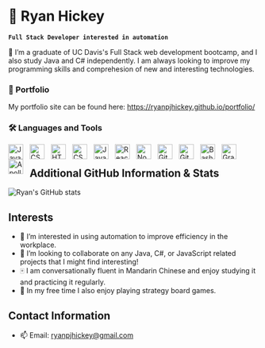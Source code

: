 # 👾 Ryan Hickey

**`Full Stack Developer interested in automation`**

🌲 I’m a graduate of UC Davis's Full Stack web development bootcamp, and I also study Java and C# independently. I am always looking to improve my programming skills and comprehesion of new and interesting technologies.

### 👤 Portfolio
My portfolio site can be found here: https://ryanpjhickey.github.io/portfolio/

### 🛠️ Languages and Tools

<img align="left" alt="Java" width="30px" style="padding-right:10px;" src="https://cdn.jsdelivr.net/gh/devicons/devicon/icons/java/java-original.svg"/>
<img align="left" alt="CSharp" width="30px" style="padding-right:10px;" src="https://static-00.iconduck.com/assets.00/c-sharp-c-icon-456x512-9sej0lrz.png" />
<img align="left" alt="HTML" width="30px" style="padding-right:10px;" src="https://cdn.jsdelivr.net/gh/devicons/devicon/icons/html5/html5-plain.svg" />
<img align="left" alt="CSS" width="30px" style="padding-right:10px;" src="https://cdn.jsdelivr.net/gh/devicons/devicon/icons/css3/css3-plain.svg" />
<img align="left" alt="JavaScript" width="30px" style="padding-right:10px;" src="https://cdn.jsdelivr.net/gh/devicons/devicon/icons/javascript/javascript-plain.svg" />
<img align="left" alt="React" width="30px" style="padding-right:10px;" src="https://cdn.jsdelivr.net/gh/devicons/devicon/icons/react/react-original.svg" />
<img align="left" alt="NodeJS" width="30px" style="padding-right:10px;" src="https://cdn.jsdelivr.net/gh/devicons/devicon/icons/nodejs/nodejs-original.svg" />
<img align="left" alt="Git" width="30px" style="padding-right:10px;" src="https://cdn.jsdelivr.net/gh/devicons/devicon/icons/git/git-original.svg" />
<img align="left" alt="GitHub" width="30px" style="padding-right:10px;" src="https://cdn.jsdelivr.net/gh/devicons/devicon/icons/github/github-original.svg" />
<img align="left" alt="Bash" width="30px" style="padding-right:10px;" src="https://cdn.jsdelivr.net/gh/devicons/devicon/icons/bash/bash-original.svg" />
<img align="left" alt="GraphQL" width="30px" style="padding-right:10px;" src="https://upload.wikimedia.org/wikipedia/commons/thumb/1/17/GraphQL_Logo.svg/2048px-GraphQL_Logo.svg.png" />
<img align="left" alt="Apollo" width="30px" style="padding-right:10px;" src="https://global.discourse-cdn.com/business5/uploads/apollographql/original/1X/25bd5104d61020fe4dc0777a5919cd009bca633e.png" />
<br />

##
## Additional GitHub Information & Stats

![Ryan's GitHub stats](https://github-readme-stats-sigma-five.vercel.app/api?username=ryanpjhickey&show_icons=true&theme=gruvbox)

## Interests
- 🦾 I’m interested in using automation to improve efficiency in the workplace.
- 🤝 I’m looking to collaborate on any Java, C#, or JavaScript related projects that I might find interesting!
- 🀄 I am conversationally fluent in Mandarin Chinese and enjoy studying it and practicing it regularly.
- 🎲 In my free time I also enjoy playing strategy board games.

## Contact Information
- 📫 Email: ryanpjhickey@gmail.com
